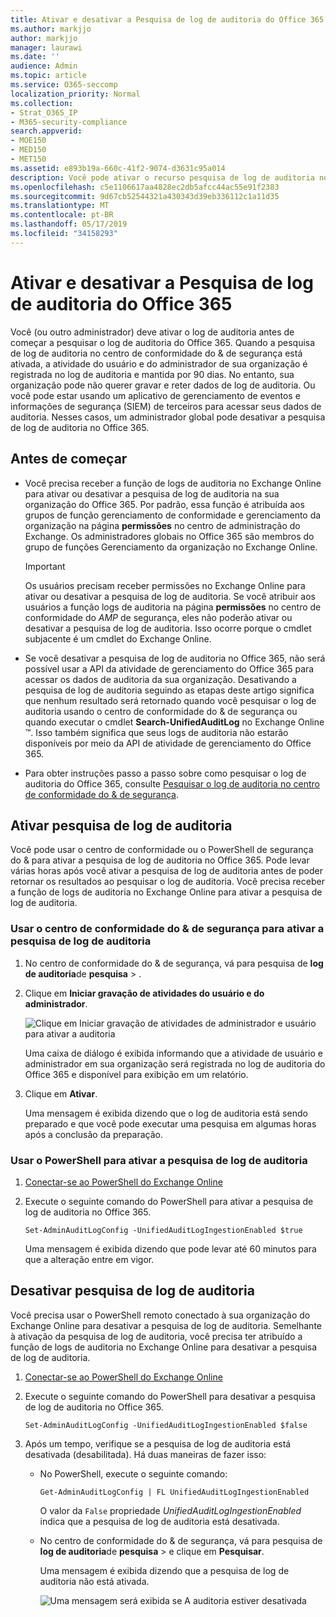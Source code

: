 ```yaml
---
title: Ativar e desativar a Pesquisa de log de auditoria do Office 365
ms.author: markjjo
author: markjjo
manager: laurawi
ms.date: ''
audience: Admin
ms.topic: article
ms.service: O365-seccomp
localization_priority: Normal
ms.collection:
- Strat_O365_IP
- M365-security-compliance
search.appverid:
- MOE150
- MED150
- MET150
ms.assetid: e893b19a-660c-41f2-9074-d3631c95a014
description: Você pode ativar o recurso pesquisa de log de auditoria no centro de conformidade do & de segurança. Se você mudar de ideia, poderá desativar se estiver desligado a qualquer momento. Quando a pesquisa de log de auditoria está desativada, os administradores não podem pesquisar o log de auditoria do Office 365 para atividades de usuário e administrador em sua organização.
ms.openlocfilehash: c5e1106617aa4828ec2db5afcc44ac55e91f2383
ms.sourcegitcommit: 9d67cb52544321a430343d39eb336112c1a11d35
ms.translationtype: MT
ms.contentlocale: pt-BR
ms.lasthandoff: 05/17/2019
ms.locfileid: "34158293"
---
```

# <a name="turn-office-365-audit-log-search-on-or-off"></a>Ativar e desativar a Pesquisa de log de auditoria do Office 365

Você (ou outro administrador) deve ativar o log de auditoria antes de começar a pesquisar o log de auditoria do Office 365. Quando a pesquisa de log de auditoria no centro de conformidade do & de segurança está ativada, a atividade do usuário e do administrador de sua organização é registrada no log de auditoria e mantida por 90 dias. No entanto, sua organização pode não querer gravar e reter dados de log de auditoria. Ou você pode estar usando um aplicativo de gerenciamento de eventos e informações de segurança (SIEM) de terceiros para acessar seus dados de auditoria. Nesses casos, um administrador global pode desativar a pesquisa de log de auditoria no Office 365.
  
## <a name="before-you-begin"></a>Antes de começar

- Você precisa receber a função de logs de auditoria no Exchange Online para ativar ou desativar a pesquisa de log de auditoria na sua organização do Office 365. Por padrão, essa função é atribuída aos grupos de função gerenciamento de conformidade e gerenciamento da organização na página **permissões** no centro de administração do Exchange. Os administradores globais no Office 365 são membros do grupo de funções Gerenciamento da organização no Exchange Online. 
    
    > [!IMPORTANT]
    > Os usuários precisam receber permissões no Exchange Online para ativar ou desativar a pesquisa de log de auditoria. Se você atribuir aos usuários a função logs de auditoria na página **permissões** no centro de conformidade do _AMP_ de segurança, eles não poderão ativar ou desativar a pesquisa de log de auditoria. Isso ocorre porque o cmdlet subjacente é um cmdlet do Exchange Online. 
  
- Se você desativar a pesquisa de log de auditoria no Office 365, não será possível usar a API da atividade de gerenciamento do Office 365 para acessar os dados de auditoria da sua organização. Desativando a pesquisa de log de auditoria seguindo as etapas deste artigo significa que nenhum resultado será retornado quando você pesquisar o log de auditoria usando o centro de conformidade do & de segurança ou quando executar o cmdlet **Search-UnifiedAuditLog** no Exchange Online ™. Isso também significa que seus logs de auditoria não estarão disponíveis por meio da API de atividade de gerenciamento do Office 365.  
    
- Para obter instruções passo a passo sobre como pesquisar o log de auditoria do Office 365, consulte [Pesquisar o log de auditoria no centro de conformidade do & de segurança](search-the-audit-log-in-security-and-compliance.md).
    
## <a name="turn-on-audit-log-search"></a>Ativar pesquisa de log de auditoria

Você pode usar o centro de conformidade ou o PowerShell de segurança do & para ativar a pesquisa de log de auditoria no Office 365. Pode levar várias horas após você ativar a pesquisa de log de auditoria antes de poder retornar os resultados ao pesquisar o log de auditoria. Você precisa receber a função de logs de auditoria no Exchange Online para ativar a pesquisa de log de auditoria.
  
### <a name="use-the-security--compliance-center-to-turn-on-audit-log-search"></a>Usar o centro de conformidade do & de segurança para ativar a pesquisa de log de auditoria

1. No centro de conformidade do & de segurança, vá para pesquisa de **log de auditoria**de **pesquisa** \> .
    
2. Clique em **Iniciar gravação de atividades do usuário e do administrador**.
    
    ![Clique em Iniciar gravação de atividades de administrador e usuário para ativar a auditoria](media/39a9d35f-88d0-4bbe-a962-0be2f838e2bf.png)
  
    Uma caixa de diálogo é exibida informando que a atividade de usuário e administrador em sua organização será registrada no log de auditoria do Office 365 e disponível para exibição em um relatório. 
    
3. Clique em **Ativar**.
    
    Uma mensagem é exibida dizendo que o log de auditoria está sendo preparado e que você pode executar uma pesquisa em algumas horas após a conclusão da preparação.
    
### <a name="use-powershell-to-turn-on-audit-log-search"></a>Usar o PowerShell para ativar a pesquisa de log de auditoria

1. [Conectar-se ao PowerShell do Exchange Online ](https://go.microsoft.com/fwlink/p/?LinkID=396554)
    
2. Execute o seguinte comando do PowerShell para ativar a pesquisa de log de auditoria no Office 365.
    
    ```
    Set-AdminAuditLogConfig -UnifiedAuditLogIngestionEnabled $true
    ```

    Uma mensagem é exibida dizendo que pode levar até 60 minutos para que a alteração entre em vigor.
  
## <a name="turn-off-audit-log-search"></a>Desativar pesquisa de log de auditoria

Você precisa usar o PowerShell remoto conectado à sua organização do Exchange Online para desativar a pesquisa de log de auditoria. Semelhante à ativação da pesquisa de log de auditoria, você precisa ter atribuído a função de logs de auditoria no Exchange Online para desativar a pesquisa de log de auditoria.
  
1. [Conectar-se ao PowerShell do Exchange Online ](https://go.microsoft.com/fwlink/p/?LinkID=396554)
    
2. Execute o seguinte comando do PowerShell para desativar a pesquisa de log de auditoria no Office 365.
    
    ```
    Set-AdminAuditLogConfig -UnifiedAuditLogIngestionEnabled $false
    ```

3. Após um tempo, verifique se a pesquisa de log de auditoria está desativada (desabilitada). Há duas maneiras de fazer isso:
    
    - No PowerShell, execute o seguinte comando:

        ```
        Get-AdminAuditLogConfig | FL UnifiedAuditLogIngestionEnabled
        ```

        O valor da `False` propriedade _UnifiedAuditLogIngestionEnabled_ indica que a pesquisa de log de auditoria está desativada. 
    
    - No centro de conformidade do & de segurança, vá para pesquisa de **log de auditoria**de **pesquisa** \> e clique em **Pesquisar**.
    
      Uma mensagem é exibida dizendo que a pesquisa de log de auditoria não está ativada. 
    
      ![Uma mensagem será exibida se A auditoria estiver desativada](media/dca53da6-1cbe-4fa3-9860-f0d674de9538.png)
